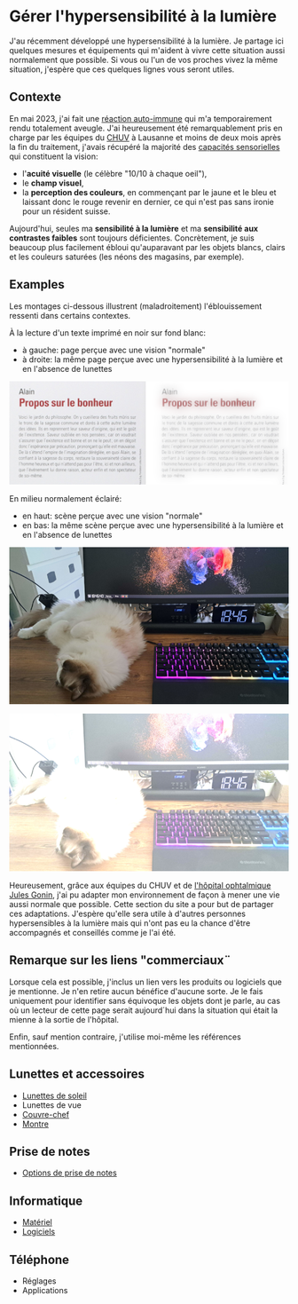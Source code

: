 # Gérer l'hypersensibilité à la lumière

J'au récemment développé une hypersensibilité à la lumière. Je partage ici quelques mesures et équipements qui m'aident à vivre cette situation aussi normalement que possible. Si vous ou l'un de vos proches vivez la même situation, j'espère que ces quelques lignes vous seront utiles.

## Contexte
En mai 2023, j'ai fait une [réaction auto-immune](https://fr.wikipedia.org/wiki/Enc%C3%A9phalomy%C3%A9lite_aigu%C3%AB_diss%C3%A9min%C3%A9e) qui m'a temporairement rendu totalement aveugle. J'ai heureusement été remarquablement pris en charge par les équipes du [CHUV](https://fr.wikipedia.org/wiki/Centre_hospitalier_universitaire_vaudois) à Lausanne et moins de deux mois après la fin du traitement, j'avais récupéré la majorité des [capacités sensorielles](https://w3c.github.io/low-vision-a11y-tf/requirements.html#visual-impairments) qui constituent la vision:
* l'**acuité visuelle** (le célèbre "10/10 à chaque oeil"),
* le **champ visuel**,
* la **perception des couleurs**, en commençant par le jaune et le bleu et laissant donc le rouge revenir en dernier, ce qui n'est pas sans ironie pour un résident suisse.

Aujourd'hui, seules ma **sensibilité à la lumière** et ma **sensibilité aux contrastes faibles** sont toujours déficientes. Concrètement, je suis beaucoup plus facilement ébloui qu'auparavant par les objets blancs, clairs et les couleurs saturées (les néons des magasins, par exemple). 

## Examples
Les montages ci-dessous illustrent (maladroitement) l'éblouissement ressenti dans certains contextes.

À la lecture d'un texte imprimé en noir sur fond blanc:
* à gauche: page perçue avec une vision "normale"
* à droite: la même page perçue avec une hypersensibilité à la lumière et en l'absence de lunettes

![Livre "normal" vs "hyper-sensible"](./img/livre.png)

En milieu normalement éclairé:
* en haut: scène perçue avec une vision "normale"
* en bas: la même scène perçue avec une hypersensibilité à la lumière et en l'absence de lunettes

![Images du bureau vision "normale"](./img/cat-on-desk-normal.png)

![Images du bureau vision "hyper-sensible"](./img/cat-on-desk-blinded.png)

Heureusement, grâce aux équipes du CHUV et de [l'hôpital ophtalmique Jules Gonin](https://www.ophtalmique.ch/), j'ai pu adapter mon environnement de façon à mener une vie aussi normale que possible. Cette section du site a pour but de partager ces adaptations. J'espère qu'elle sera utile à d'autres personnes hypersensibles à la lumière mais qui n'ont pas eu la chance d'être accompagnés et conseillés comme je l'ai été.

## Remarque sur les liens "commerciaux¨
Lorsque cela est possible, j'inclus un lien vers les produits ou logiciels que je mentionne. Je n'en retire aucun bénéfice d'aucune sorte. Je le fais uniquement pour identifier sans équivoque les objets dont je parle, au cas où un lecteur de cette page serait aujourd´hui dans la situation qui était la mienne à la sortie de l'hôpital.

Enfin, sauf mention contraire, j'utilise moi-même les références mentionnées.

## Lunettes et accessoires
* [Lunettes de soleil](lunettes-de-soleil)
* Lunettes de vue
* [Couvre-chef](couvre-chef)
* [Montre](montre)

## Prise de notes
* [Options de prise de notes](prise-de-notes)

## Informatique
* [Matériel](materiel-informatique)
* [Logiciels](logiciels)

## Téléphone
* Réglages
* Applications
